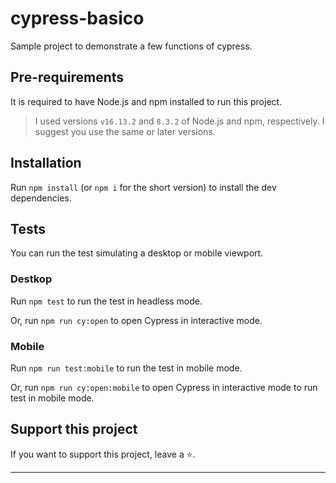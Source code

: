 # cypress-basico

Sample project to demonstrate a few functions of cypress.

## Pre-requirements

It is required to have Node.js and npm installed to run this project.

> I used versions `v16.13.2` and `8.3.2` of Node.js and npm, respectively. I suggest you use the same or later versions.

## Installation

Run `npm install` (or `npm i` for the short version) to install the dev dependencies.

## Tests

You can run the test simulating a desktop or mobile viewport.

### Destkop

Run `npm test` to run the test in headless mode.

Or, run `npm run cy:open` to open Cypress in interactive mode.

### Mobile

Run `npm run test:mobile` to run the test in mobile mode.

Or, run `npm run cy:open:mobile` to open Cypress in interactive mode to run test in mobile mode.

## Support this project

If you want to support this project, leave a ⭐.

---
